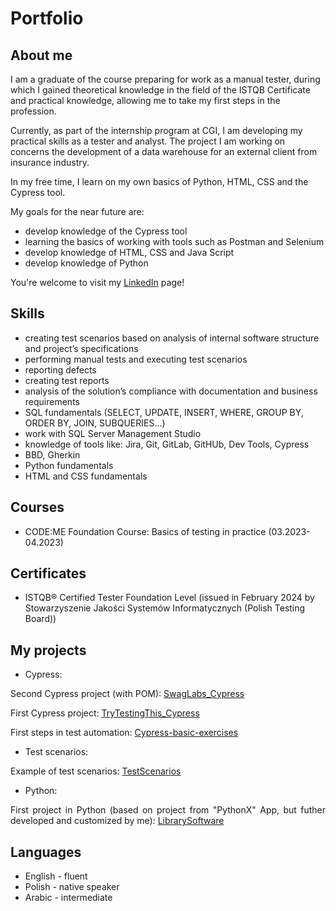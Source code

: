 # Portfolio

## About me

I am a graduate of the course preparing for work as a manual tester, during which I gained theoretical knowledge in the field of the ISTQB Certificate and practical knowledge, allowing me to
take my first steps in the profession.

Currently, as part of the internship program at CGI, I am developing my practical skills as a tester and analyst. The project I am working on concerns the development of a data warehouse for an
external client from insurance industry.

In my free time, I learn on my own basics of Python, HTML, CSS and the Cypress tool.

My goals for the near future are:
- develop knowledge of the Cypress tool
- learning the basics of working with tools such as Postman and Selenium
- develop knowledge of HTML, CSS and Java Script
- develop knowledge of Python

<p align="justify">You're welcome to visit my <a href="www.linkedin.com/in/małgorzata-doniec-715576216">LinkedIn</a> page! </p>

## Skills

- creating test scenarios based on analysis of internal software structure and project’s specifications
- performing manual tests and executing test scenarios
- reporting defects
- creating test reports
- analysis of the solution’s compliance with documentation and business requirements
- SQL fundamentals (SELECT, UPDATE, INSERT, WHERE, GROUP BY, ORDER BY, JOIN, SUBQUERIES...)
- work with SQL Server Management Studio
- knowledge of tools like: Jira, Git, GitLab, GitHUb, Dev Tools, Cypress
- BBD, Gherkin
- Python fundamentals
- HTML and CSS fundamentals

## Courses
- CODE:ME Foundation Course: Basics of testing in practice (03.2023-04.2023)

## Certificates
- ISTQB® Certified Tester Foundation Level (issued in February 2024 by Stowarzyszenie Jakości Systemów Informatycznych (Polish Testing Board))

## My projects

- Cypress:
<p align="justify">Second Cypress project (with POM): <a href="https://github.com/malgorzatadoniec/SwagLabs_Cypress">SwagLabs_Cypress</a></p>
<p align="justify">First Cypress project: <a href="https://github.com/malgorzatadoniec/TryTestingThis_Cypress">TryTestingThis_Cypress</a></p>
<p align="justify">First steps in test automation: <a href="https://github.com/malgorzatadoniec/Cypress-basic-exercises">Cypress-basic-exercises</a></p>

- Test scenarios:
<p align="justify">Example of test scenarios: <a href="https://github.com/malgorzatadoniec/TestScenarios">TestScenarios</a></p>

- Python:
<p align="justify">First project in Python (based on project from "PythonX" App, but futher developed and customized by me): <a href="https://github.com/malgorzatadoniec/LibrarySoftware-PythonProject">LibrarySoftware</a></p>

## Languages
- English - fluent
- Polish - native speaker
- Arabic - intermediate
